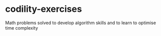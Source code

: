 # codility-exercises

Math problems solved to develop algorithm skills and to learn to optimise time complexity
